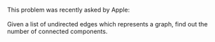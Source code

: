 This problem was recently asked by Apple:
<br><br>
Given a list of undirected edges which represents a graph, find out the number of connected components.
